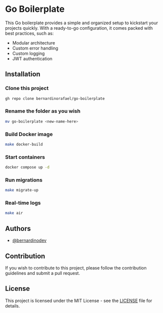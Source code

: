 # Go Boilerplate

This Go boilerplate provides a simple and organized setup to kickstart your projects quickly. With a ready-to-go configuration, it comes packed with best practices, such as:

- Modular architecture
- Custom error handling
- Custom logging
- JWT authentication

## Installation

### Clone this project

```bash
gh repo clone bernardinorafael/go-boilerplate
```

### Rename the folder as you wish

```bash
mv go-boilerplate <new-name-here>
```

### Build Docker image

```bash
make docker-build
```

### Start containers

```bash
docker compose up -d
```

### Run migrations

```bash
make migrate-up
```

### Real-time logs

```bash
make air
```

## Authors

- [@bernardinodev](https://x.com/bernardinodev)

## Contribution

If you wish to contribute to this project, please follow the contribution guidelines and submit a pull request.

## License

This project is licensed under the MIT License - see the [LICENSE](LICENSE) file for details.
